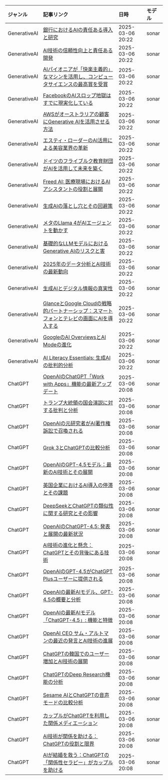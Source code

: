 | ジャンル | 記事リンク | 日時 | モデル |
| :----- | :----- | :----- | :----- |
| GenerativeAI | [銀行におけるAIの責任ある導入と研究](GenerativeAI_1741260787.md) | 2025-03-06 20:22 | sonar |
| GenerativeAI | [AI技術の信頼性向上と責任ある開発](GenerativeAI_1741260744.md) | 2025-03-06 20:22 | sonar |
| GenerativeAI | [AIパイオニアが「快楽主義的」なマシンを活用し、コンピュータサイエンスの最高賞を受賞](GenerativeAI_1741260702.md) | 2025-03-06 20:22 | sonar |
| GenerativeAI | [FacebookのAIスロップ地獄はすでに現実化している](GenerativeAI_1741260660.md) | 2025-03-06 20:22 | sonar |
| GenerativeAI | [AWSがオーストラリアの顧客にGenerative AIを活用させる方法](GenerativeAI_1741260618.md) | 2025-03-06 20:22 | sonar |
| GenerativeAI | [エスティ・ローダーのAI活用による美容業界の革新](GenerativeAI_1741260575.md) | 2025-03-06 20:22 | sonar |
| GenerativeAI | [ドイツのフライブルク教育財団がAIを活用して未来を築く](GenerativeAI_1741260532.md) | 2025-03-06 20:22 | sonar |
| GenerativeAI | [Freed AI: 医療現場におけるAIアシスタントの役割と展開](GenerativeAI_1741260487.md) | 2025-03-06 20:22 | sonar |
| GenerativeAI | [生成AIの落とし穴とその回避策](GenerativeAI_1741260444.md) | 2025-03-06 20:22 | sonar |
| GenerativeAI | [メタのLlama 4がAIエージェントを動かす](GenerativeAI_1741260396.md) | 2025-03-06 20:22 | sonar |
| GenerativeAI | [基礎的なLLMモデルにおけるGenerative AIのリスクと害](GenerativeAI_1741260355.md) | 2025-03-06 20:22 | sonar |
| GenerativeAI | [2025年のデータ分析とAI技術の最新動向](GenerativeAI_1741260310.md) | 2025-03-06 20:22 | sonar |
| GenerativeAI | [生成AIとデジタル情報の真実性](GenerativeAI_1741260265.md) | 2025-03-06 20:22 | sonar |
| GenerativeAI | [GlanceとGoogle Cloudの戦略的パートナーシップ：スマートフォンとテレビの画面にAIを導入する](GenerativeAI_1741260221.md) | 2025-03-06 20:22 | sonar |
| GenerativeAI | [GoogleのAI OverviewsとAI Modeの進化](GenerativeAI_1741260180.md) | 2025-03-06 20:22 | sonar |
| GenerativeAI | [AI Literacy Essentials: 生成AIの批判的分析](GenerativeAI_1741260137.md) | 2025-03-06 20:22 | sonar |
| ChatGPT | [OpenAIのChatGPT「Work with Apps」機能の最新アップデート](ChatGPT_1741260095.md) | 2025-03-06 20:08 | sonar |
| ChatGPT | [トランプ大統領の国会演説に対する批判と分析](ChatGPT_1741260054.md) | 2025-03-06 20:08 | sonar |
| ChatGPT | [OpenAIの元研究者がAI著作権訴訟で召喚される](ChatGPT_1741260011.md) | 2025-03-06 20:08 | sonar |
| ChatGPT | [Grok 3とChatGPTの比較分析](ChatGPT_1741259970.md) | 2025-03-06 20:08 | sonar |
| ChatGPT | [OpenAIのGPT-4.5モデル：最新のAI技術とその展開](ChatGPT_1741259923.md) | 2025-03-06 20:08 | sonar |
| ChatGPT | [英国企業におけるAI導入の停滞とその課題](ChatGPT_1741259879.md) | 2025-03-06 20:08 | sonar |
| ChatGPT | [DeepSeekとChatGPTの類似性に関する研究とその影響](ChatGPT_1741259837.md) | 2025-03-06 20:08 | sonar |
| ChatGPT | [OpenAIのChatGPT-4.5: 発表と展開の最新状況](ChatGPT_1741259795.md) | 2025-03-06 20:08 | sonar |
| ChatGPT | [AI技術の進化と懸念：ChatGPTとその背後にある技術](ChatGPT_1741259752.md) | 2025-03-06 20:08 | sonar |
| ChatGPT | [OpenAIのGPT-4.5がChatGPT Plusユーザーに提供される](ChatGPT_1741259710.md) | 2025-03-06 20:08 | sonar |
| ChatGPT | [OpenAIの最新AIモデル、GPT-4.5の概要と分析](ChatGPT_1741259668.md) | 2025-03-06 20:08 | sonar |
| ChatGPT | [OpenAIの最新AIモデル「ChatGPT-4.5」: 機能と特徴](ChatGPT_1741259624.md) | 2025-03-06 20:08 | sonar |
| ChatGPT | [OpenAI CEO サム・アルトマンの最近の発言とAI技術の進展](ChatGPT_1741259579.md) | 2025-03-06 20:08 | sonar |
| ChatGPT | [ChatGPTの韓国でのユーザー増加とAI技術の展開](ChatGPT_1741259535.md) | 2025-03-06 20:08 | sonar |
| ChatGPT | [ChatGPTのDeep Research機能の分析](ChatGPT_1741259491.md) | 2025-03-06 20:08 | sonar |
| ChatGPT | [Sesame AIとChatGPTの音声モードの比較分析](ChatGPT_1741259449.md) | 2025-03-06 20:08 | sonar |
| ChatGPT | [カップルがChatGPTを利用した関係メディエーション](ChatGPT_1741259404.md) | 2025-03-06 20:08 | sonar |
| ChatGPT | [AI技術が関係を助ける：ChatGPTの役割と限界](ChatGPT_1741259362.md) | 2025-03-06 20:08 | sonar |
| ChatGPT | [AIが結婚を救う：ChatGPTの「関係性セラピー」がカップルを助ける](ChatGPT_1741259322.md) | 2025-03-06 20:08 | sonar |

